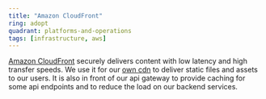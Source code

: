 ```yaml
---
title: "Amazon CloudFront"
ring: adopt
quadrant: platforms-and-operations
tags: [infrastructure, aws]
---
```

[Amazon CloudFront](https://aws.amazon.com/cloudfront/) securely delivers content with low latency and high transfer speeds.
We use it for our [own cdn](https://cdn.flaconi.net) to deliver static files and assets to our users. It is also in front
of our api gateway to provide caching for some api endpoints and to reduce the load on our backend services.

